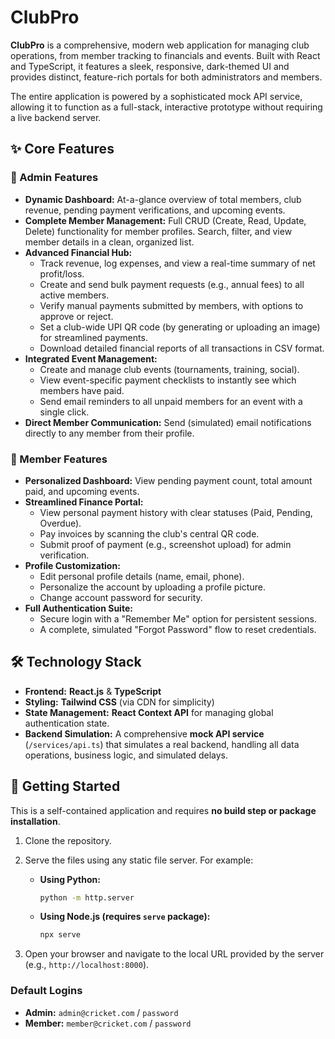 # ClubPro

**ClubPro** is a comprehensive, modern web application for managing club operations, from member tracking to financials and events. Built with React and TypeScript, it features a sleek, responsive, dark-themed UI and provides distinct, feature-rich portals for both administrators and members.

The entire application is powered by a sophisticated mock API service, allowing it to function as a full-stack, interactive prototype without requiring a live backend server.

## ✨ Core Features

### 👑 Admin Features
*   **Dynamic Dashboard:** At-a-glance overview of total members, club revenue, pending payment verifications, and upcoming events.
*   **Complete Member Management:** Full CRUD (Create, Read, Update, Delete) functionality for member profiles. Search, filter, and view member details in a clean, organized list.
*   **Advanced Financial Hub:**
    *   Track revenue, log expenses, and view a real-time summary of net profit/loss.
    *   Create and send bulk payment requests (e.g., annual fees) to all active members.
    *   Verify manual payments submitted by members, with options to approve or reject.
    *   Set a club-wide UPI QR code (by generating or uploading an image) for streamlined payments.
    *   Download detailed financial reports of all transactions in CSV format.
*   **Integrated Event Management:**
    *   Create and manage club events (tournaments, training, social).
    *   View event-specific payment checklists to instantly see which members have paid.
    *   Send email reminders to all unpaid members for an event with a single click.
*   **Direct Member Communication:** Send (simulated) email notifications directly to any member from their profile.

### 👤 Member Features
*   **Personalized Dashboard:** View pending payment count, total amount paid, and upcoming events.
*   **Streamlined Finance Portal:**
    *   View personal payment history with clear statuses (Paid, Pending, Overdue).
    *   Pay invoices by scanning the club's central QR code.
    *   Submit proof of payment (e.g., screenshot upload) for admin verification.
*   **Profile Customization:**
    *   Edit personal profile details (name, email, phone).
    *   Personalize the account by uploading a profile picture.
    *   Change account password for security.
*   **Full Authentication Suite:**
    *   Secure login with a "Remember Me" option for persistent sessions.
    *   A complete, simulated "Forgot Password" flow to reset credentials.

## 🛠️ Technology Stack

*   **Frontend:** **React.js** & **TypeScript**
*   **Styling:** **Tailwind CSS** (via CDN for simplicity)
*   **State Management:** **React Context API** for managing global authentication state.
*   **Backend Simulation:** A comprehensive **mock API service** (`/services/api.ts`) that simulates a real backend, handling all data operations, business logic, and simulated delays.

## 🚀 Getting Started

This is a self-contained application and requires **no build step or package installation**.

1.  Clone the repository.
2.  Serve the files using any static file server. For example:

    *   **Using Python:**
        ```bash
        python -m http.server
        ```
    *   **Using Node.js (requires `serve` package):**
        ```bash
        npx serve
        ```
3.  Open your browser and navigate to the local URL provided by the server (e.g., `http://localhost:8000`).

### Default Logins
*   **Admin:** `admin@cricket.com` / `password`
*   **Member:** `member@cricket.com` / `password`